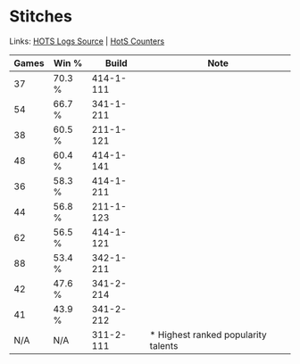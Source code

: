 # Stitches

Links: [HOTS Logs Source](https://www.hotslogs.com/Sitewide/HeroDetails?Hero=Stitches) | [HotS Counters](http://hotscounters.com/#/hero/Stitches)

Games  | Win %  | Build     | Note
-----  | -----  | -----     | ----
37     | 70.3 % | 414-1-111 | 
54     | 66.7 % | 341-1-211 | 
38     | 60.5 % | 211-1-121 | 
48     | 60.4 % | 414-1-141 | 
36     | 58.3 % | 414-1-211 | 
44     | 56.8 % | 211-1-123 | 
62     | 56.5 % | 414-1-121 | 
88     | 53.4 % | 342-1-211 | 
42     | 47.6 % | 341-2-214 | 
41     | 43.9 % | 341-2-212 | 
N/A    | N/A    | 311-2-111 | * Highest ranked popularity talents
